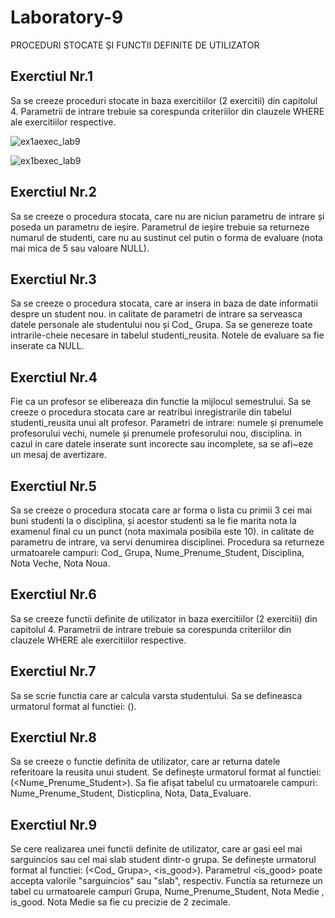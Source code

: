 # Laboratory-9
PROCEDURI STOCATE ȘI FUNCTII DEFINITE DE UTILIZATOR
## Exerctiul Nr.1
Sa se creeze proceduri stocate in baza exercitiilor (2 exercitii) din capitolul 4. Parametrii de
intrare trebuie sa corespunda criteriilor din clauzele WHERE ale exercitiilor respective.

![ex1aexec_lab9](https://user-images.githubusercontent.com/33803222/49339080-e1185280-f634-11e8-90f1-385caf2dd2d0.PNG)

![ex1bexec_lab9](https://user-images.githubusercontent.com/33803222/49339081-e2e21600-f634-11e8-95b0-67637c212460.PNG)

## Exerctiul Nr.2
Sa se creeze o procedura stocata, care nu are niciun parametru de intrare și poseda un
parametru de ieșire. Parametrul de ieșire trebuie sa returneze numarul de studenti, care nu au
sustinut cel putin o forma de evaluare (nota mai mica de 5 sau valoare NULL).



## Exerctiul Nr.3
Sa se creeze o procedura stocata, care ar insera in baza de date informatii despre un student
nou. in calitate de parametri de intrare sa serveasca datele personale ale studentului nou și
Cod_ Grupa. Sa se genereze toate intrarile-cheie necesare in tabelul studenti_reusita. Notele
de evaluare sa fie inserate ca NULL.

## Exerctiul Nr.4
Fie ca un profesor se elibereaza din functie la mijlocul semestrului. Sa se creeze o procedura
stocata care ar reatribui inregistrarile din tabelul studenti_reusita unui alt profesor. Parametri
de intrare: numele și prenumele profesorului vechi, numele și prenumele profesorului nou,
disciplina. in cazul in care datele inserate sunt incorecte sau incomplete, sa se afi~eze un
mesaj de avertizare.

## Exerctiul Nr.5
Sa se creeze o procedura stocata care ar forma o lista cu primii 3 cei mai buni studenti la o
disciplina, și acestor studenti sa le fie marita nota la examenul final cu un punct (nota
maximala posibila este 10). in calitate de parametru de intrare, va servi denumirea disciplinei.
Procedura sa returneze urmatoarele campuri: Cod_ Grupa, Nume_Prenume_Student,
Disciplina, Nota Veche, Nota Noua.

## Exerctiul Nr.6
Sa se creeze functii definite de utilizator in baza exercitiilor (2 exercitii) din capitolul 4.
Parametrii de intrare trebuie sa corespunda criteriilor din clauzele WHERE ale exercitiilor
respective.

## Exerctiul Nr.7
Sa se scrie functia care ar calcula varsta studentului. Sa se defineasca urmatorul format al
functiei: <nume Juncfie>(<Data _ Nastere _Student>).

## Exerctiul Nr.8
Sa se creeze o functie definita de utilizator, care ar returna datele referitoare la reusita unui
student. Se definește urmatorul format al functiei: <nume Juncfie>
(<Nume_Prenume_Student>). Sa fie afișat tabelul cu urmatoarele campuri:
Nume_Prenume_Student, Disticplina, Nota, Data_Evaluare.

## Exerctiul Nr.9
Se cere realizarea unei functii definite de utilizator, care ar gasi eel mai sarguincios sau cel
mai slab student dintr-o grupa. Se definește urmatorul format al functiei: <numeJuncfie>
(<Cod_ Grupa>, <is_good>). Parametrul <is_good> poate accepta valorile "sarguincios" sau
"slab", respectiv. Functia sa returneze un tabel cu urmatoarele campuri Grupa,
Nume_Prenume_Student, Nota Medie , is_good. Nota Medie sa fie cu precizie de 2
zecimale.



